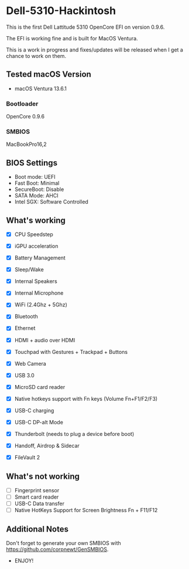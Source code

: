 # Dell-5310-Hackintosh

This is the first Dell Lattitude 5310 OpenCore EFI on version 0.9.6.

The EFI is working fine and is built for MacOS Ventura.

This is a work in progress and fixes/updates will be released when I get a chance to work on them.

## Tested macOS Version

- macOS Ventura 13.6.1

### Bootloader

OpenCore 0.9.6

### SMBIOS

MacBookPro16,2


## BIOS Settings

- Boot mode: UEFI
- Fast Boot: Minimal
- SecureBoot: Disable
- SATA Mode: AHCI 
- Intel SGX: Software Controlled


## What's working

 
 - [x] CPU Speedstep

 - [x] iGPU acceleration

 - [x] Battery Management
 
 - [x] Sleep/Wake
 
 - [x] Internal Speakers
 
 - [x] Internal Microphone
 
 - [x] WiFi (2.4Ghz + 5Ghz)
 
 - [x] Bluetooth

 - [x] Ethernet

 - [x] HDMI + audio over HDMI

 - [x] Touchpad with Gestures + Trackpad + Buttons

 - [x] Web Camera

 - [x] USB 3.0

 - [x] MicroSD card reader 

 - [x] Native hotkeys support with Fn keys (Volume Fn+F1/F2/F3)
 
 - [x] USB-C charging

 - [x] USB-C DP-alt Mode
 
 - [x] Thunderbolt (needs to plug a device before boot)
 
 - [x] Handoff, Airdrop & Sidecar

 - [x] FileVault 2
 
## What's not working

- [ ] Fingerprint sensor
- [ ] Smart card reader
- [ ] USB-C Data transfer
- [ ] Native HotKeys Support for Screen Brightness Fn + F11/F12

## Additional Notes

Don't forget to generate your own SMBIOS with https://github.com/corpnewt/GenSMBIOS. 

- ENJOY!